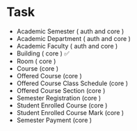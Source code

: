 # Task

- Academic Semester ( auth and core )
- Academic Department ( auth and core )
- Academic Faculty ( auth and core )
- Building ( core ) ✅
- Room ( core )
- Course (core )
- Offered Course (core )
- Offered Course Class Schedule (core )
- Offered Course Section (core )
- Semester Registration (core )
- Student Enrolled Course (core )
- Student Enrolled Course Mark (core )
- Semester Payment (core )
